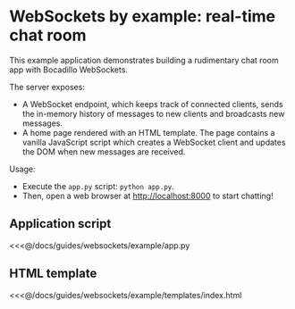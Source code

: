 # WebSockets by example: real-time chat room

This example application demonstrates building a rudimentary chat room app with Bocadillo WebSockets.

The server exposes:

- A WebSocket endpoint, which keeps track of connected clients, sends the in-memory history of messages to new clients and broadcasts new messages.
- A home page rendered with an HTML template. The page contains a vanilla JavaScript script which creates a WebSocket client and updates the DOM when new messages are received.

Usage:

- Execute the `app.py` script: `python app.py`.
- Then, open a web browser at [http://localhost:8000](http://localhost:8000) to start chatting!

## Application script

<<<@/docs/guides/websockets/example/app.py

## HTML template

<<<@/docs/guides/websockets/example/templates/index.html
